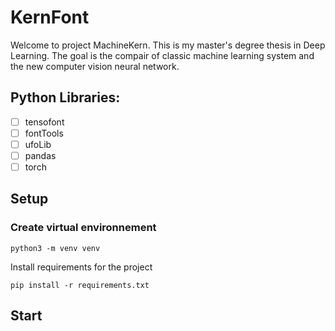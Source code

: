 # KernFont
Welcome to project MachineKern. This is my master's degree thesis in Deep Learning. 
The goal is the compair of classic machine learning system and the new computer vision neural network.

## Python Libraries:
- [ ] tensofont
- [ ] fontTools
- [ ] ufoLib
- [ ] pandas
- [ ] torch

## Setup
### Create virtual environnement 

    python3 -m venv venv

Install requirements for the project

    pip install -r requirements.txt

## Start
